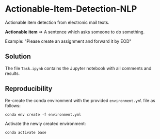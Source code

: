 # Actionable-Item-Detection-NLP

Actionable item detection from electronic mail texts.

**Actionable item** => A sentence which asks someone to do something.

Example: "Please create an assignment and forward it by EOD"

## Solution

The file ```Task.ipynb``` contains the Jupyter notebook with all comments and results.

## Reproducibility

Re-create the conda environment with the provided ```environment.yml``` file as follows:

```conda env create -f environment.yml```

Activate the newly created environment:

```conda activate base```
